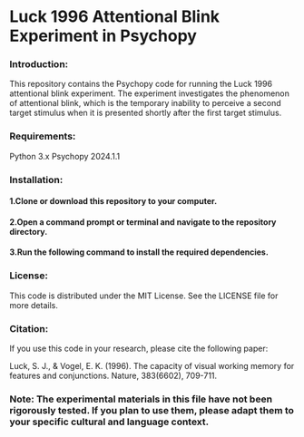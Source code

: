 # Luck 1996 Attentional Blink Experiment in Psychopy

### Introduction:

This repository contains the Psychopy code for running the Luck 1996 attentional blink experiment. The experiment investigates the phenomenon of attentional blink, which is the temporary inability to perceive a second target stimulus when it is presented shortly after the first target stimulus.

### Requirements:

Python 3.x
Psychopy 2024.1.1

### Installation:
#### 1.Clone or download this repository to your computer.
#### 2.Open a command prompt or terminal and navigate to the repository directory.
#### 3.Run the following command to install the required dependencies.


### License:

This code is distributed under the MIT License. See the LICENSE file for more details.

### Citation:

If you use this code in your research, please cite the following paper:

Luck, S. J., & Vogel, E. K. (1996). The capacity of visual working memory for features and conjunctions. Nature, 383(6602), 709-711.

### Note: The experimental materials in this file have not been rigorously tested. If you plan to use them, please adapt them to your specific cultural and language context.

